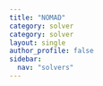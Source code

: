 ```yaml
---
title: "NOMAD"
category: solver
category: solver
layout: single
author_profile: false
sidebar:
  nav: "solvers"
---
```

